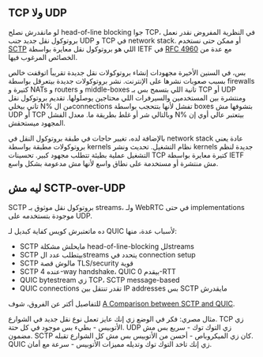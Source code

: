 ## TCP ولا UDP

لو مانقدرش نصلح head-of-line blocking جوا TCP، في النظرية المفروض نقدر نعمل بروتوكول نقل جديد جنب UDP و TCP في network stack. أو ممكن حتى نستخدم [SCTP](https://en.wikipedia.org/wiki/Stream_Control_Transmission_Protocol) اللي هو بروتوكول نقل معايرة بواسطة IETF في [RFC 4960](https://tools.ietf.org/html/rfc4960) مع عدة من الخصائص المرغوب فيها.

بس، في السنين الأخيرة مجهودات إنشاء بروتوكولات نقل جديدة تقريباً اتوقفت خالص بسبب صعوبات نشرها على الإنترنت. نشر بروتوكولات جديدة بيتعرقل بواسطة firewalls كتيرة و NATs و routers و middle-boxes تانية اللي بتسمح بس بـ TCP أو UDP ومنتشرة بين المستخدمين والسيرفرات اللي محتاجين يوصلولها. تقديم بروتوكول نقل تاني بيخلي N% من الconnections تفشل لأنها بتتحجب بواسطة boxes بتشوفها مش UDP أو TCP وبالتالي شر أو غلط بطريقة ما. معدل الفشل N% بيتعتبر عالي أوي إن المجهود ميستحقش.

بالإضافة لده، تغيير حاجات في طبقة بروتوكول النقل في network stack عادة يعني بروتوكولات مطبقة بواسطة kernels نظام التشغيل. تحديث ونشر kernels جديدة لنظم التشغيل عملية بطيئة تتطلب مجهود كبير. تحسينات TCP كتيرة معايرة بواسطة IETF مش منتشرة أو مستخدمة على نطاق واسع لأنها مش مدعومة بشكل واسع.

## ليه مش SCTP-over-UDP

SCTP بروتوكول نقل موثوق بـ streams، ولـ WebRTC في حتى implementations موجودة بتستخدمه على UDP.

ده ماتعتبرش كويس كفاية كبديل لـ QUIC لأسباب عدة، منها:

- SCTP مايحلش مشكلة head-of-line-blocking للstreams
- SCTP بيتطلب عدد الstreams يتحدد في connection setup  
- SCTP مالوش قصة TLS/security قوية
- SCTP عنده 4-way handshake، QUIC بيقدم 0-RTT
- QUIC bytestream زي TCP، SCTP message-based
- QUIC connections تقدر تنتقل بين IP addresses بس SCTP مايقدرش

للتفاصيل أكتر عن الفروق، شوف [A Comparison between SCTP and QUIC](https://tools.ietf.org/html/draft-joseph-quic-comparison-quic-sctp-00).

مثال مصري: فكر في الوضع زي إنك عايز تعمل نوع نقل جديد في الشوارع. TCP زي الأتوبيس - بطيء بس موجود في كل حتة. UDP زي التوك توك - سريع بس مش مضمون. SCTP كان زي الميكروباص - أحسن من الأتوبيس بس مش كل الشوارع تقبله. QUIC زي إنك تاخد التوك توك وتديله مميزات الأتوبيس - سرعة مع أمان.